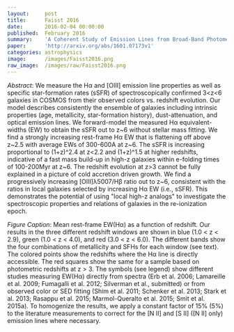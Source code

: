 ```yaml
---
layout:     post
title:      Faisst 2016
date:       2016-02-04 00:00:00
published:  February 2016
summary:    'A Coherent Study of Emission Lines from Broad-Band Photometry: Specific Star-Formation Rates and [OIII]/Hβ Ratio at 3 < Z < 6'
paper:      'http://arxiv.org/abs/1601.07173v1'
categories: astrophysics
image:      /images/Faisst2016.png
raw_image:  /images/raw/Faisst2016.png
---
```


*Abstract*: We measure the Hα and [OIII] emission line properties as well as specific star-formation rates (sSFR) of spectroscopically confirmed 3<z<6 galaxies in COSMOS from their observed colors vs. redshift evolution. Our model describes consistently the ensemble of galaxies including intrinsic properties (age, metallicity, star-formation history), dust-attenuation, and optical emission lines. We forward-model the measured Hα equivalent-widths (EW) to obtain the sSFR out to z~6 without stellar mass fitting. We find a strongly increasing rest-frame Hα EW that is flattening off above z~2.5 with average EWs of 300-600A at z~6. The sSFR is increasing proportional to (1+z)^2.4 at z<2.2 and (1+z)^1.5 at higher redshifts, indicative of a fast mass build-up in high-z galaxies within e-folding times of 100-200Myr at z~6. The redshift evolution at z>3 cannot be fully explained in a picture of cold accretion driven growth. We find a progressively increasing [OIII]λ5007/Hβ ratio out to z~6, consistent with the ratios in local galaxies selected by increasing Hα EW (i.e., sSFR). This demonstrates the potential of using "local high-z analogs" to investigate the spectroscopic properties and relations of galaxies in the re-ionization epoch.

*Figure Caption*: Mean rest-frame EW(Hα) as a function of redshift. Our results in the three different redshift windows are shown in blue (1.0 < z < 2.9), green (1.0 < z < 4.0), and red (3.0 < z < 6.0). The different bands show the four combinations of metallicity and SFHs for each window (see text). The colored points show the redshifts where the Hα line is directly accessible. The red squares show the same for a sample based on photometric redshifts at z > 3. The symbols (see legend) show different studies measuring EW(Hα) directly from spectra (Erb et al. 2006; Lamareille et al. 2009; Fumagalli et al. 2012; Silverman et al., submitted) or from observed color or SED fitting (Shim et al. 2011; Schenker et al. 2013; Stark et al. 2013; Rasappu et al. 2015; Marmol-Queralto et al. 2015; Smit et al. 2015a). To homogenize the results, we apply a constant factor of 15% (5%) to the literature measurements to correct for the [N II] and [S II] ([N II] only) emission lines where necessary.
